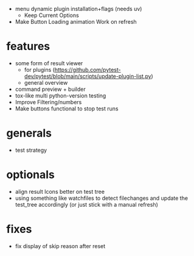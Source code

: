 - menu dynamic plugin installation+flags (needs uv)
    - Keep Current Options
- Make Button Loading animation Work on refresh

# features
- some form of result viewer
    - for plugins (https://github.com/pytest-dev/pytest/blob/main/scripts/update-plugin-list.py)
    - general overview
- command preview + builder
- tox-like multi python-version testing
- Improve Filtering/numbers
- Make buttons functional to stop test runs

# generals
- test strategy

# optionals
- align result Icons better on test tree
- using something like watchfiles to detect filechanges and
update the test_tree accordingly (or just stick with a manual refresh)

# fixes
- fix display of skip reason after reset
